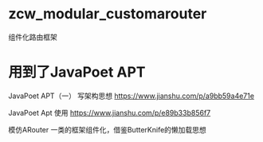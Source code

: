 # zcw_modular_customarouter
组件化路由框架
# 用到了JavaPoet APT

JavaPoet APT（一） 写架构思想
https://www.jianshu.com/p/a9bb59a4e71e

JavaPoet Apt 使用
https://www.jianshu.com/p/e89b33b856f7

模仿ARouter 一类的框架组件化，借鉴ButterKnife的懒加载思想
